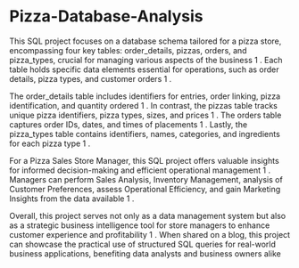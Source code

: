 # Pizza-Database-Analysis
This SQL project focuses on a database schema tailored for a pizza store, encompassing four key tables: order_details, pizzas, orders, and pizza_types, crucial for managing various aspects of the business 1 . Each table holds specific data elements essential for operations, such as order details, pizza types, and customer orders 1 .

The order_details table includes identifiers for entries, order linking, pizza identification, and quantity ordered 1 . In contrast, the pizzas table tracks unique pizza identifiers, pizza types, sizes, and prices 1 . The orders table captures order IDs, dates, and times of placements 1 . Lastly, the pizza_types table contains identifiers, names, categories, and ingredients for each pizza type 1 .

For a Pizza Sales Store Manager, this SQL project offers valuable insights for informed decision-making and efficient operational management 1 . Managers can perform Sales Analysis, Inventory Management, analysis of Customer Preferences, assess Operational Efficiency, and gain Marketing Insights from the data available 1 .

Overall, this project serves not only as a data management system but also as a strategic business intelligence tool for store managers to enhance customer experience and profitability 1 . When shared on a blog, this project can showcase the practical use of structured SQL queries for real-world business applications, benefiting data analysts and business owners alike 
